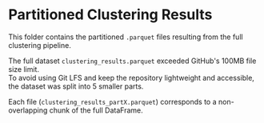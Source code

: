 # Partitioned Clustering Results

This folder contains the partitioned `.parquet` files resulting from the full clustering pipeline.

The full dataset `clustering_results.parquet` exceeded GitHub's 100MB file size limit.  
To avoid using Git LFS and keep the repository lightweight and accessible, the dataset was split into 5 smaller parts.

Each file (`clustering_results_partX.parquet`) corresponds to a non-overlapping chunk of the full DataFrame.

